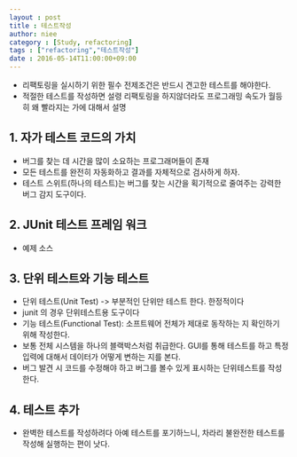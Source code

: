```yaml
---
layout : post
title : 테스트작성
author: niee
category : [Study, refactoring]
tags : ["refactoring","테스트작성"]
date : 2016-05-14T11:00:00+09:00
---
```


  - 리팩토링을 실시하기 위한 필수 전제조건은 반드시 견고한 테스트를 해야한다.
  - 적절한 테스트를 작성하면 설령 리팩토링을 하지않더라도 프로그래밍 속도가 월등히 왜 빨라지는 가에 대해서 설명
  
## 1. 자가 테스트 코드의 가치
  - 버그를 찾는 데 시간을 많이 소요하는 프로그래머들이 존재
  - 모든 테스트를 완전히 자동화하고 결과를 자체적으로 검사하게 하자.
  - 테스트 스위트(하나의 테스트)는 버그를 찾는 시간을 획기적으로 줄여주는 강력한 버그 감지 도구이다.

## 2. JUnit 테스트 프레임 워크
  - 예제 소스

## 3. 단위 테스트와 기능 테스트
  - 단위 테스트(Unit Test) -> 부분적인 단위만 테스트 한다. 한정적이다
  - junit 의 경우 단위테스트용 도구이다
  - 기능 테스트(Functional Test): 소프트웨어 전체가 제대로 동작하는 지 확인하기 위해 작성한다.
  - 보통 전체 시스템을 하나의 블랙박스처럼 취급한다. GUI를 통해 테스트를 하고 특정 입력에 대해서 데이터가 어떻게 변하는 지를 본다.
  - 버그 발견 시 코드를 수정해야 하고 버그를 볼수 있게 표시하는 단위테스트를 작성한다.

## 4. 테스트 추가
  - 완벽한 테스트를 작성하려다 아예 테스트를 포기하느니, 차라리 불완전한 테스트를 작성해 실행하는 편이 낫다.













